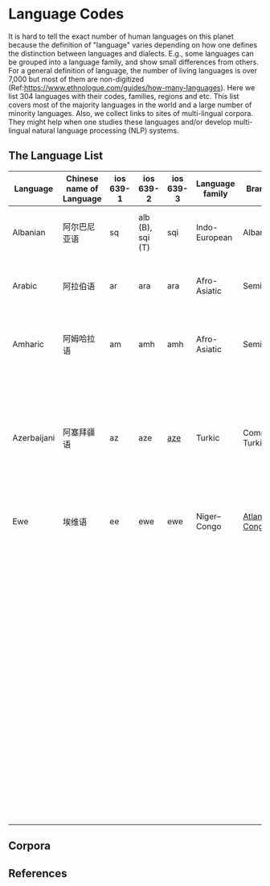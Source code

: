 # Language Codes

It is hard to tell the exact number of human languages on this planet because the definition of "language" varies depending on how one defines the distinction between languages and dialects. E.g., some languages can be grouped into a language family, and show small differences from others. For a general definition of language, the number of living languages is over 7,000 but most of them are non-digitized (Ref:https://www.ethnologue.com/guides/how-many-languages). Here we list 304 languages with their codes, families, regions and etc. This list covers most of the majority languages in the world and a large number of minority languages. Also, we collect links to sites of multi-lingual corpora. They might help when one studies these languages and/or develop multi-lingual natural language processing (NLP) systems.

## The Language List
| Language    | Chinese name of Language | ios 639-1 | ios 639-2        | ios 639-3                                                    | Language family | Branch                                                       | Writing system                                               | Macro-area  | Native speakers(million） | Official status      |
| ----------- | ------------------------ | --------- | ---------------- | ------------------------------------------------------------ | --------------- | ------------------------------------------------------------ | ------------------------------------------------------------ | ----------- | ------------------------- | -------------------- |
| Albanian    | 阿尔巴尼亚语             | sq        | alb (B), sqi (T) | sqi                                                          | Indo-European   | Albanian                                                     | Latin (Albanian alphabet), Albanian Braille                  | Asia,Europe | 7.5 million               | offcial language     |
| Arabic      | 阿拉伯语                 | ar        | ara              | ara                                                          | Afro-Asiatic    | Semitic                                                      | Arabic Alphabet, Arabic Braille, Arabizi                     | Africa,Asia | 270 million               | offcial language     |
| Amharic     | 阿姆哈拉语               | am        | amh              | amh                                                          | Afro-Asiatic    | Semitic                                                      | Geʽez script (Amharic syllabary), Ge'ez Braille              | Africa      | 32 million                | offcial language     |
| Azerbaijani | 阿塞拜疆语               | az        | aze              | [aze](https://www.loc.gov/standards/iso639-2/php/langcodes_name.php?code_ID=39) | Turkic          | Common Turkic                                                | Latin (Albanian alphabet), Perso-Arabic script (Persian alphabet), Cyrillic script, Georgian script | Asia        | 23 million                | offcial language     |
| Ewe         | 埃维语                   | ee        | ewe              | ewe                                                          | Niger–Congo     | [Atlantic-Congo](https://en.wikipedia.org/wiki/Atlantic-Congo) | Latin (Ewe alphabet), Ewe Braille                            | Africa      | 7 million                 | non-offcial language |
|             |                          |           |                  |                                                              |                 |                                                              |                                                              |             |                           |                      |
|             |                          |           |                  |                                                              |                 |                                                              |                                                              |             |                           |                      |
|             |                          |           |                  |                                                              |                 |                                                              |                                                              |             |                           |                      |
|             |                          |           |                  |                                                              |                 |                                                              |                                                              |             |                           |                      |
|             |                          |           |                  |                                                              |                 |                                                              |                                                              |             |                           |                      |
|             |                          |           |                  |                                                              |                 |                                                              |                                                              |             |                           |                      |
|             |                          |           |                  |                                                              |                 |                                                              |                                                              |             |                           |                      |
|             |                          |           |                  |                                                              |                 |                                                              |                                                              |             |                           |                      |
|             |                          |           |                  |                                                              |                 |                                                              |                                                              |             |                           |                      |
|             |                          |           |                  |                                                              |                 |                                                              |                                                              |             |                           |                      |
|             |                          |           |                  |                                                              |                 |                                                              |                                                              |             |                           |                      |
|             |                          |           |                  |                                                              |                 |                                                              |                                                              |             |                           |                      |
|             |                          |           |                  |                                                              |                 |                                                              |                                                              |             |                           |                      |
|             |                          |           |                  |                                                              |                 |                                                              |                                                              |             |                           |                      |
|             |                          |           |                  |                                                              |                 |                                                              |                                                              |             |                           |                      |
|             |                          |           |                  |                                                              |                 |                                                              |                                                              |             |                           |                      |
|             |                          |           |                  |                                                              |                 |                                                              |                                                              |             |                           |                      |
|             |                          |           |                  |                                                              |                 |                                                              |                                                              |             |                           |                      |
|             |                          |           |                  |                                                              |                 |                                                              |                                                              |             |                           |                      |
|             |                          |           |                  |                                                              |                 |                                                              |                                                              |             |                           |                      |
|             |                          |           |                  |                                                              |                 |                                                              |                                                              |             |                           |                      |
|             |                          |           |                  |                                                              |                 |                                                              |                                                              |             |                           |                      |
|             |                          |           |                  |                                                              |                 |                                                              |                                                              |             |                           |                      |
|             |                          |           |                  |                                                              |                 |                                                              |                                                              |             |                           |                      |
|             |                          |           |                  |                                                              |                 |                                                              |                                                              |             |                           |                      |
|             |                          |           |                  |                                                              |                 |                                                              |                                                              |             |                           |                      |
|             |                          |           |                  |                                                              |                 |                                                              |                                                              |             |                           |                      |
|             |                          |           |                  |                                                              |                 |                                                              |                                                              |             |                           |                      |
|             |                          |           |                  |                                                              |                 |                                                              |                                                              |             |                           |                      |
|             |                          |           |                  |                                                              |                 |                                                              |                                                              |             |                           |                      |
|             |                          |           |                  |                                                              |                 |                                                              |                                                              |             |                           |                      |
|             |                          |           |                  |                                                              |                 |                                                              |                                                              |             |                           |                      |
|             |                          |           |                  |                                                              |                 |                                                              |                                                              |             |                           |                      |
|             |                          |           |                  |                                                              |                 |                                                              |                                                              |             |                           |                      |
|             |                          |           |                  |                                                              |                 |                                                              |                                                              |             |                           |                      |
|             |                          |           |                  |                                                              |                 |                                                              |                                                              |             |                           |                      |
|             |                          |           |                  |                                                              |                 |                                                              |                                                              |             |                           |                      |
|             |                          |           |                  |                                                              |                 |                                                              |                                                              |             |                           |                      |
|             |                          |           |                  |                                                              |                 |                                                              |                                                              |             |                           |                      |
|             |                          |           |                  |                                                              |                 |                                                              |                                                              |             |                           |                      |
|             |                          |           |                  |                                                              |                 |                                                              |                                                              |             |                           |                      |
|             |                          |           |                  |                                                              |                 |                                                              |                                                              |             |                           |                      |
|             |                          |           |                  |                                                              |                 |                                                              |                                                              |             |                           |                      |
|             |                          |           |                  |                                                              |                 |                                                              |                                                              |             |                           |                      |
|             |                          |           |                  |                                                              |                 |                                                              |                                                              |             |                           |                      |
|             |                          |           |                  |                                                              |                 |                                                              |                                                              |             |                           |                      |
|             |                          |           |                  |                                                              |                 |                                                              |                                                              |             |                           |                      |
|             |                          |           |                  |                                                              |                 |                                                              |                                                              |             |                           |                      |
|             |                          |           |                  |                                                              |                 |                                                              |                                                              |             |                           |                      |
|             |                          |           |                  |                                                              |                 |                                                              |                                                              |             |                           |                      |
|             |                          |           |                  |                                                              |                 |                                                              |                                                              |             |                           |                      |
|             |                          |           |                  |                                                              |                 |                                                              |                                                              |             |                           |                      |
|             |                          |           |                  |                                                              |                 |                                                              |                                                              |             |                           |                      |
|             |                          |           |                  |                                                              |                 |                                                              |                                                              |             |                           |                      |
|             |                          |           |                  |                                                              |                 |                                                              |                                                              |             |                           |                      |
|             |                          |           |                  |                                                              |                 |                                                              |                                                              |             |                           |                      |
|             |                          |           |                  |                                                              |                 |                                                              |                                                              |             |                           |                      |
|             |                          |           |                  |                                                              |                 |                                                              |                                                              |             |                           |                      |
|             |                          |           |                  |                                                              |                 |                                                              |                                                              |             |                           |                      |
|             |                          |           |                  |                                                              |                 |                                                              |                                                              |             |                           |                      |
|             |                          |           |                  |                                                              |                 |                                                              |                                                              |             |                           |                      |
|             |                          |           |                  |                                                              |                 |                                                              |                                                              |             |                           |                      |
|             |                          |           |                  |                                                              |                 |                                                              |                                                              |             |                           |                      |
|             |                          |           |                  |                                                              |                 |                                                              |                                                              |             |                           |                      |
|             |                          |           |                  |                                                              |                 |                                                              |                                                              |             |                           |                      |
|             |                          |           |                  |                                                              |                 |                                                              |                                                              |             |                           |                      |
|             |                          |           |                  |                                                              |                 |                                                              |                                                              |             |                           |                      |
|             |                          |           |                  |                                                              |                 |                                                              |                                                              |             |                           |                      |
|             |                          |           |                  |                                                              |                 |                                                              |                                                              |             |                           |                      |
|             |                          |           |                  |                                                              |                 |                                                              |                                                              |             |                           |                      |
|             |                          |           |                  |                                                              |                 |                                                              |                                                              |             |                           |                      |
|             |                          |           |                  |                                                              |                 |                                                              |                                                              |             |                           |                      |
|             |                          |           |                  |                                                              |                 |                                                              |                                                              |             |                           |                      |
|             |                          |           |                  |                                                              |                 |                                                              |                                                              |             |                           |                      |
|             |                          |           |                  |                                                              |                 |                                                              |                                                              |             |                           |                      |
|             |                          |           |                  |                                                              |                 |                                                              |                                                              |             |                           |                      |
|             |                          |           |                  |                                                              |                 |                                                              |                                                              |             |                           |                      |
|             |                          |           |                  |                                                              |                 |                                                              |                                                              |             |                           |                      |
|             |                          |           |                  |                                                              |                 |                                                              |                                                              |             |                           |                      |
|             |                          |           |                  |                                                              |                 |                                                              |                                                              |             |                           |                      |
|             |                          |           |                  |                                                              |                 |                                                              |                                                              |             |                           |                      |
|             |                          |           |                  |                                                              |                 |                                                              |                                                              |             |                           |                      |
|             |                          |           |                  |                                                              |                 |                                                              |                                                              |             |                           |                      |
|             |                          |           |                  |                                                              |                 |                                                              |                                                              |             |                           |                      |
|             |                          |           |                  |                                                              |                 |                                                              |                                                              |             |                           |                      |
|             |                          |           |                  |                                                              |                 |                                                              |                                                              |             |                           |                      |
|             |                          |           |                  |                                                              |                 |                                                              |                                                              |             |                           |                      |
|             |                          |           |                  |                                                              |                 |                                                              |                                                              |             |                           |                      |
|             |                          |           |                  |                                                              |                 |                                                              |                                                              |             |                           |                      |
|             |                          |           |                  |                                                              |                 |                                                              |                                                              |             |                           |                      |
|             |                          |           |                  |                                                              |                 |                                                              |                                                              |             |                           |                      |
|             |                          |           |                  |                                                              |                 |                                                              |                                                              |             |                           |                      |
|             |                          |           |                  |                                                              |                 |                                                              |                                                              |             |                           |                      |
## Corpora 

## References
